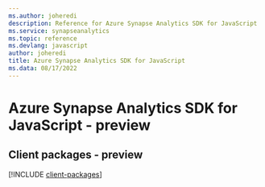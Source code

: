 ```yaml
---
ms.author: joheredi
description: Reference for Azure Synapse Analytics SDK for JavaScript
ms.service: synapseanalytics
ms.topic: reference
ms.devlang: javascript
author: joheredi
title: Azure Synapse Analytics SDK for JavaScript
ms.data: 08/17/2022
---
```

# Azure Synapse Analytics SDK for JavaScript - preview

## Client packages - preview
[!INCLUDE [client-packages](synapse-analytics-client-index.md)]